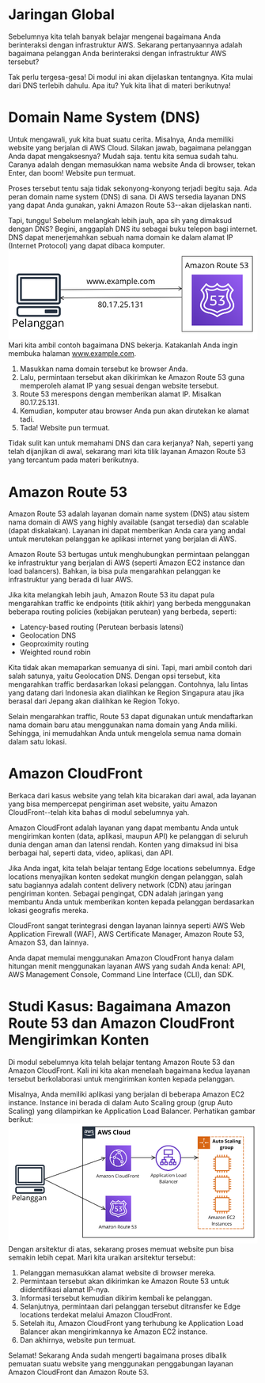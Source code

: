 # Jaringan Global
Sebelumnya kita telah banyak belajar mengenai bagaimana Anda berinteraksi dengan infrastruktur AWS. Sekarang pertanyaannya adalah bagaimana pelanggan Anda berinteraksi dengan infrastruktur AWS tersebut?

Tak perlu tergesa-gesa! Di modul ini akan dijelaskan tentangnya. Kita mulai dari DNS terlebih dahulu. Apa itu? Yuk kita lihat di materi berikutnya!

# Domain Name System (DNS)
Untuk mengawali, yuk kita buat suatu cerita. Misalnya, Anda memiliki website yang berjalan di AWS Cloud. Silakan jawab, bagaimana pelanggan Anda dapat mengaksesnya? Mudah saja. tentu kita semua sudah tahu. Caranya adalah dengan memasukkan nama website Anda di browser, tekan Enter, dan boom! Website pun termuat.

Proses tersebut tentu saja tidak sekonyong-konyong terjadi begitu saja. Ada peran domain name system (DNS) di sana. Di AWS tersedia layanan DNS yang dapat Anda gunakan, yakni Amazon Route 53--akan dijelaskan nanti.

Tapi, tunggu! Sebelum melangkah lebih jauh, apa sih yang dimaksud dengan DNS? Begini, anggaplah DNS itu sebagai buku telepon bagi internet. DNS dapat menerjemahkan sebuah nama domain ke dalam alamat IP (Internet Protocol) yang dapat dibaca komputer.
<img src="img/jaringan.png">
Mari kita ambil contoh bagaimana DNS bekerja. Katakanlah Anda ingin membuka halaman www.example.com.

  1. Masukkan nama domain tersebut ke browser Anda.
  2. Lalu, permintaan tersebut akan dikirimkan ke Amazon Route 53 guna memperoleh alamat IP yang sesuai dengan website tersebut.
  3. Route 53 merespons dengan memberikan alamat IP. Misalkan 80.17.25.131.
  4. Kemudian, komputer atau browser Anda pun akan dirutekan ke alamat tadi.
  5. Tada! Website pun termuat.

Tidak sulit kan untuk memahami DNS dan cara kerjanya? Nah, seperti yang telah dijanjikan di awal, sekarang mari kita tilik layanan Amazon Route 53 yang tercantum pada materi berikutnya.

# Amazon Route 53
Amazon Route 53 adalah layanan domain name system (DNS) atau sistem nama domain di AWS yang highly available (sangat tersedia) dan scalable (dapat diskalakan). Layanan ini dapat memberikan Anda cara yang andal untuk merutekan pelanggan ke aplikasi internet yang berjalan di AWS.

Amazon Route 53 bertugas untuk menghubungkan permintaan pelanggan ke infrastruktur yang berjalan di AWS (seperti Amazon EC2 instance dan load balancers). Bahkan, ia bisa pula mengarahkan pelanggan ke infrastruktur yang berada di luar AWS.

Jika kita melangkah lebih jauh, Amazon Route 53 itu dapat pula mengarahkan traffic ke endpoints (titik akhir) yang berbeda menggunakan beberapa routing policies (kebijakan perutean) yang berbeda, seperti:

  - Latency-based routing (Perutean berbasis latensi)
  - Geolocation DNS
  - Geoproximity routing
  - Weighted round robin

Kita tidak akan memaparkan semuanya di sini. Tapi, mari ambil contoh dari salah satunya, yaitu Geolocation DNS. Dengan opsi tersebut, kita mengarahkan traffic berdasarkan lokasi pelanggan. Contohnya, lalu lintas yang datang dari Indonesia akan dialihkan ke Region Singapura atau jika berasal dari Jepang akan dialihkan ke Region Tokyo.

Selain mengarahkan traffic, Route 53 dapat digunakan untuk mendaftarkan nama domain baru atau menggunakan nama domain yang Anda miliki. Sehingga, ini memudahkan Anda untuk mengelola semua nama domain dalam satu lokasi.

# Amazon CloudFront
Berkaca dari kasus website yang telah kita bicarakan dari awal, ada layanan yang bisa mempercepat pengiriman aset website, yaitu Amazon CloudFront--telah kita bahas di modul sebelumnya yah.

Amazon CloudFront adalah layanan yang dapat membantu Anda untuk mengirimkan konten (data, aplikasi, maupun API) ke pelanggan di seluruh dunia dengan aman dan latensi rendah. Konten yang dimaksud ini bisa berbagai hal, seperti data, video, aplikasi, dan API.

Jika Anda ingat, kita telah belajar tentang Edge locations sebelumnya. Edge locations menyajikan konten sedekat mungkin dengan pelanggan, salah satu bagiannya adalah content delivery network (CDN) atau jaringan pengiriman konten. Sebagai pengingat, CDN adalah jaringan yang membantu Anda untuk memberikan konten kepada pelanggan berdasarkan lokasi geografis mereka.

CloudFront sangat terintegrasi dengan layanan lainnya seperti AWS Web Application Firewall (WAF), AWS Certificate Manager, Amazon Route 53, Amazon S3, dan lainnya.

Anda dapat memulai menggunakan Amazon CloudFront hanya dalam hitungan menit menggunakan layanan AWS yang sudah Anda kenal: API, AWS Management Console, Command Line Interface (CLI), dan SDK.

# Studi Kasus: Bagaimana Amazon Route 53 dan Amazon CloudFront Mengirimkan Konten
Di modul sebelumnya kita telah belajar tentang Amazon Route 53 dan Amazon CloudFront. Kali ini kita akan menelaah bagaimana kedua layanan tersebut berkolaborasi untuk mengirimkan konten kepada pelanggan.

Misalnya, Anda memiliki aplikasi yang berjalan di beberapa Amazon EC2 instance. Instance ini berada di dalam Auto Scaling group (grup Auto Scaling) yang dilampirkan ke Application Load Balancer. Perhatikan gambar berikut:
<img src="img/aws-cloud1.png">
Dengan arsitektur di atas, sekarang proses memuat website pun bisa semakin lebih cepat. Mari kita uraikan arsitektur tersebut:

  1. Pelanggan memasukkan alamat website di browser mereka.
  2. Permintaan tersebut akan dikirimkan ke Amazon Route 53 untuk diidentifikasi alamat IP-nya.
  3. Informasi tersebut kemudian dikirim kembali ke pelanggan.
  4. Selanjutnya, permintaan dari pelanggan tersebut ditransfer ke Edge locations terdekat melalui Amazon CloudFront.
  5. Setelah itu, Amazon CloudFront yang terhubung ke Application Load Balancer akan mengirimkannya ke Amazon EC2 instance.
  6. Dan akhirnya, website pun termuat.
  
Selamat! Sekarang Anda sudah mengerti bagaimana proses dibalik pemuatan suatu website yang menggunakan penggabungan layanan Amazon CloudFront dan Amazon Route 53.
